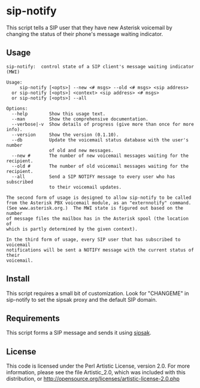 sip-notify
==========

This script tells a SIP user that they have new Asterisk voicemail by
changing the status of their phone's message waiting indicator.


## Usage

    sip-notify:  control state of a SIP client's message waiting indicator (MWI)

    Usage:
         sip-notify [<opts>] --new <# msgs> --old <# msgs> <sip address>
      or sip-notify [<opts>] <context> <sip address> <# msgs>
      or sip-notify [<opts>] --all

    Options:
      --help        Show this usage text.
      --man         Show the comprehensive documentation.
      --verbose|-v  Show details of progress (give more than once for more info).
      --version     Show the version (0.1.10).
      --db          Update the voicemail status database with the user's number
                    of old and new messages.
      --new #       The number of new voicemail messages waiting for the recipient.
      --old #       The number of old voicemail messages waiting for the recipient.
      --all         Send a SIP NOTIFY message to every user who has subscribed
                    to their voicemail updates.

    The second form of usage is designed to allow sip-notify to be called
    from the Asterisk PBX voicemail module, as an "externnotify" command.
    (See www.asterisk.org.)  The MWI state is figured out based on the number
    of message files the mailbox has in the Asterisk spool (the location of
    which is partly determined by the given context).

    In the third form of usage, every SIP user that has subscribed to voicemail
    notifications will be sent a NOTIFY message with the current status of their
    voicemail.


## Install

This script requires a small bit of customization.  Look for "CHANGEME"
in sip-notify to set the sipsak proxy and the default SIP domain.


## Requirements

This script forms a SIP message and sends it using
[sipsak](http://www.sipsak.org).


## License

This code is licensed under the Perl Artistic License, version 2.0.  For
more information, please see the file Artistic_2.0, which was included with
this distribution, or http://opensource.org/licenses/artistic-license-2.0.php
